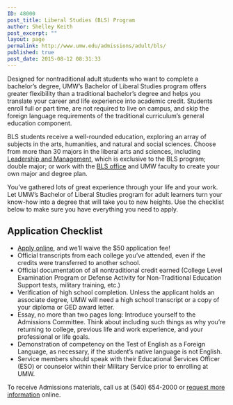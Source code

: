 ```yaml
---
ID: 48000
post_title: Liberal Studies (BLS) Program
author: Shelley Keith
post_excerpt: ""
layout: page
permalink: http://www.umw.edu/admissions/adult/bls/
published: true
post_date: 2015-08-12 08:31:33
---
```

Designed for nontraditional adult students who want to complete a bachelor’s degree, UMW’s Bachelor of Liberal Studies program offers greater flexibility than a traditional bachelor’s degree and helps you translate your career and life experience into academic credit. Students enroll full or part time, are not required to live on campus, and skip the foreign language requirements of the traditional curriculum’s general education component.

BLS students receive a well-rounded education, exploring an array of subjects in the arts, humanities, and natural and social sciences. Choose from more than 30 majors in the liberal arts and sciences, including <a href="http://cas.umw.edu/bls/bls-major-programs-of-study/leadership-and-management-major-2/">Leadership and Management</a>, which is exclusive to the BLS program; double major; or work with the <a href="http://cas.umw.edu/bls/">BLS office</a> and UMW faculty to create your own major and degree plan.

You’ve gathered lots of great experience through your life and your work. Let UMW’s Bachelor of Liberal Studies program for adult learners turn your know-how into a degree that will take you to new heights. Use the checklist below to make sure you have everything you need to apply.
<h2>Application Checklist</h2>
<ul>
 	<li><a href="https://www.applyweb.com/umw/">Apply online</a>, and we’ll waive the $50 application fee!</li>
 	<li>Official transcripts from each college you’ve attended, even if the credits were transferred to another school.</li>
 	<li>Official documentation of all nontraditional credit earned (College Level Examination Program or Defense Activity for Non-Traditional Education Support tests, military training, etc.)</li>
 	<li>Verification of high school completion. Unless the applicant holds an associate degree, UMW will need a high school transcript or a copy of your diploma or GED award letter.</li>
 	<li>Essay, no more than two pages long: Introduce yourself to the Admissions Committee. Think about including such things as why you’re returning to college, previous life and work experience, and your professional or life goals.</li>
 	<li>Demonstration of competency on the Test of English as a Foreign Language, as necessary, if the student’s native language is not English.</li>
 	<li>Service members should speak with their Educational Services Officer (ESO) or counselor within their Military Service prior to enrolling at UMW.</li>
</ul>
To receive Admissions materials, call us at (540) 654-2000 or <a href="https://umw.askadmissions.net/emtinterestpage.aspx?ip=prospectundergrad">request more information</a> online.
